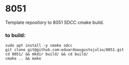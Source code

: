 # 8051  
  
Template repository to 8051 SDCC cmake build.

### to build:

```
sudo apt install -y cmake sdcc
git clone git@github.com:eduardoaugustojulio/8051.git
cd 8051/ && mkdir build/ && cd build/
cmake .. && make
```
